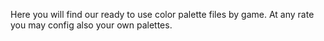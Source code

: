 
Here you will find our ready to use color palette files by game. At any rate you may config also your own palettes.
